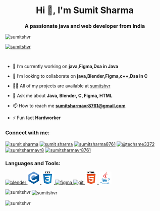 
<h1 align="center">Hi 👋, I'm Sumit Sharma</h1>
<h3 align="center">A passionate java and web developer from India</h3>
<p align="left">
<img src="https://komarev.com/ghpvc/?username=sumitshvr&label=Profile%20views&color=0e75b6&style=flat" alt="sumitshvr" /> </p>

<p align="left"> <a href="https://github.com/ryo-ma/github-profile-trophy"><img src="https://github-profile-trophy.vercel.app/?username=sumitshvr" alt="sumitshvr" /></a> </p>

<p align="left"> <a href="https://twitter.com/" target="blank"><img src="https://img.shields.io/twitter/follow/?logo=twitter&style=for-the-badge" alt="" /></a> </p>

- 🔭 I’m currently working on **java,Figma,Dsa in Java**

- 👯 I’m looking to collaborate on **java,Blender,Figma,c++,Dsa in C**

- 👨‍💻 All of my projects are available at [sumitshvr](sumitshvr)

- 💬 Ask me about **Java, Blender, C, Figma, HTML**

- 📫 How to reach me **sumitsharmavr8761@gmail.com**

- ⚡ Fun fact **Hardworker**

<h3 align="left">Connect with me:</h3>
<p align="left">
<a href="https://linkedin.com/in/sumit sharma" target="blank"><img align="center" src="https://raw.githubusercontent.com/rahuldkjain/github-profile-readme-generator/master/src/images/icons/Social/linked-in-alt.svg" alt="sumit sharma" height="30" width="40" /></a>
<a href="https://fb.com/sumit sharma" target="blank"><img align="center" src="https://raw.githubusercontent.com/rahuldkjain/github-profile-readme-generator/master/src/images/icons/Social/facebook.svg" alt="sumit sharma" height="30" width="40" /></a>
<a href="https://instagram.com/sumitsharma8761" target="blank"><img align="center" src="https://raw.githubusercontent.com/rahuldkjain/github-profile-readme-generator/master/src/images/icons/Social/instagram.svg" alt="sumitsharma8761" height="30" width="40" /></a>
<a href="https://www.youtube.com/c/@techsme3372" target="blank"><img align="center" src="https://raw.githubusercontent.com/rahuldkjain/github-profile-readme-generator/master/src/images/icons/Social/youtube.svg" alt="@techsme3372" height="30" width="40" /></a>
<a href="https://www.codechef.com/users/sumitsharmavr8" target="blank"><img align="center" src="https://cdn.jsdelivr.net/npm/simple-icons@3.1.0/icons/codechef.svg" alt="sumitsharmavr8" height="30" width="40" /></a>
<a href="https://www.leetcode.com/sumitsharmavr8761" target="blank"><img align="center" src="https://raw.githubusercontent.com/rahuldkjain/github-profile-readme-generator/master/src/images/icons/Social/leet-code.svg" alt="sumitsharmavr8761" height="30" width="40" /></a>
</p>

<h3 align="left">Languages and Tools:</h3>
<p align="left"> <a href="https://www.blender.org/" target="_blank" rel="noreferrer"> <img src="https://download.blender.org/branding/community/blender_community_badge_white.svg" alt="blender" width="40" height="40"/> </a> <a href="https://www.cprogramming.com/" target="_blank" rel="noreferrer"> <img src="https://raw.githubusercontent.com/devicons/devicon/master/icons/c/c-original.svg" alt="c" width="40" height="40"/> </a> <a href="https://www.w3schools.com/css/" target="_blank" rel="noreferrer"> <img src="https://raw.githubusercontent.com/devicons/devicon/master/icons/css3/css3-original-wordmark.svg" alt="css3" width="40" height="40"/> </a> <a href="https://www.figma.com/" target="_blank" rel="noreferrer"> <img src="https://www.vectorlogo.zone/logos/figma/figma-icon.svg" alt="figma" width="40" height="40"/> </a> <a href="https://git-scm.com/" target="_blank" rel="noreferrer"> <img src="https://www.vectorlogo.zone/logos/git-scm/git-scm-icon.svg" alt="git" width="40" height="40"/> </a> <a href="https://www.w3.org/html/" target="_blank" rel="noreferrer"> <img src="https://raw.githubusercontent.com/devicons/devicon/master/icons/html5/html5-original-wordmark.svg" alt="html5" width="40" height="40"/> </a> <a href="https://www.java.com" target="_blank" rel="noreferrer"> <img src="https://raw.githubusercontent.com/devicons/devicon/master/icons/java/java-original.svg" alt="java" width="40" height="40"/> </a> </p>

<p><img align="left" src="https://github-readme-stats.vercel.app/api/top-langs?username=sumitshvr&show_icons=true&locale=en&layout=compact" alt="sumitshvr" /></p>

<p>&nbsp;<img align="center" src="https://github-readme-stats.vercel.app/api?username=sumitshvr&show_icons=true&locale=en" alt="sumitshvr" /></p>

<p><img align="center" src="https://github-readme-streak-stats.herokuapp.com/?user=sumitshvr&" alt="sumitshvr" /></p>

